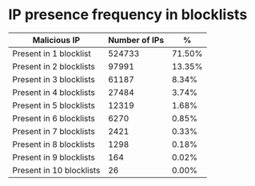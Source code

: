 # IP presence frequency in blocklists
| Malicious IP | Number of IPs | % |
|----|----|----|
| Present in 1 blocklist | 524733 | 71.50% |
| Present in 2 blocklists | 97991 | 13.35% |
| Present in 3 blocklists | 61187 | 8.34% |
| Present in 4 blocklists | 27484 | 3.74% |
| Present in 5 blocklists | 12319 | 1.68% |
| Present in 6 blocklists | 6270 | 0.85% |
| Present in 7 blocklists | 2421 | 0.33% |
| Present in 8 blocklists | 1298 | 0.18% |
| Present in 9 blocklists | 164 | 0.02% |
| Present in 10 blocklists | 26 | 0.00% |
